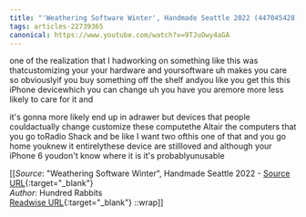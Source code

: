 ```yaml
---
title: "'Weathering Software Winter', Handmade Seattle 2022 (447045428)"
tags: articles-22739365
canonical: https://www.youtube.com/watch?v=9TJuOwy4aGA
---
```


one of the realization that I hadworking on something like this was thatcustomizing your your hardware and yoursoftware uh makes you care so obviouslyif you buy something off the shelf andyou like you get this this iPhone devicewhich you can change uh you have you aremore more less likely to care for it and

it's gonna more likely end up in adrawer but devices that people couldactually change customize these computethe Altair the computers that you go toRadio Shack and be like I want two ofthis one of that and you go home youknew it entirelythese device are stillloved and although your iPhone 6 youdon't know where it is it's probablyunusable


[[_Source_: "Weathering Software Winter", Handmade Seattle 2022 - [Source URL](https://www.youtube.com/watch?v=9TJuOwy4aGA){:target="_blank"}<br>
_Author_: Hundred Rabbits<br>
[Readwise URL](https://readwise.io/open/447045428){:target="_blank"}
::wrap]]